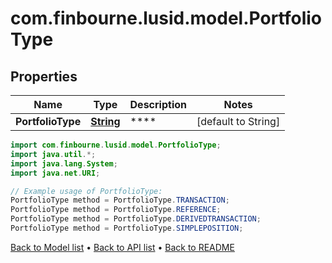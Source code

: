 # com.finbourne.lusid.model.PortfolioType

## Properties

Name | Type | Description | Notes
------------ | ------------- | ------------- | -------------
**PortfolioType** | [**String**](.md) | **** | [default to String]

```java
import com.finbourne.lusid.model.PortfolioType;
import java.util.*;
import java.lang.System;
import java.net.URI;

// Example usage of PortfolioType:
PortfolioType method = PortfolioType.TRANSACTION;
PortfolioType method = PortfolioType.REFERENCE;
PortfolioType method = PortfolioType.DERIVEDTRANSACTION;
PortfolioType method = PortfolioType.SIMPLEPOSITION;
```


[Back to Model list](../README.md#documentation-for-models) &#8226; [Back to API list](../README.md#documentation-for-api-endpoints) &#8226; [Back to README](../README.md)
